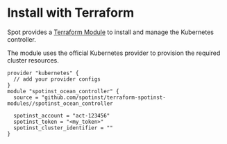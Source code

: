 # Install with Terraform

Spot provides a [Terraform Module](https://github.com/spotinst/terraform-spotinst-ocean-controller) to install and manage the Kubernetes controller.

The module uses the official Kubernetes provider to provision the required cluster resources.

```hcl
provider "kubernetes" {
  // add your provider configs
}
module "spotinst_ocean_controller" {
  source = "github.com/spotinst/terraform-spotinst-modules//spotinst_ocean_controller

  spotinst_account = "act-123456"
  spotinst_token = "<my_token>"
  spotinst_cluster_identifier = ""
}
```
